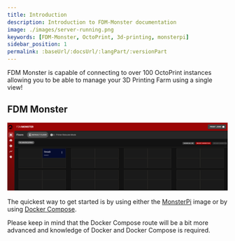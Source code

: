 ```yaml
---
title: Introduction
description: Introduction to FDM-Monster documentation
image: ./images/server-running.png
keywords: [FDM-Monster, OctoPrint, 3d-printing, monsterpi]
sidebar_position: 1
permalink: :baseUrl/:docsUrl/:langPart/:versionPart
---
```


FDM Monster is capable of connecting to over 100 OctoPrint instances allowing you to be able to manage your 3D Printing
Farm using a single view!

## FDM Monster

![Screenshot of the homepage of FDM Monster](./images/server-running.png)

The quickest way to get started is by using either the [MonsterPi](installing/monsterpi) image or by using [Docker Compose](installing/docker_compose).

Please keep in mind that the Docker Compose route will be a bit more advanced and knowledge of Docker and Docker Compose
is required.
